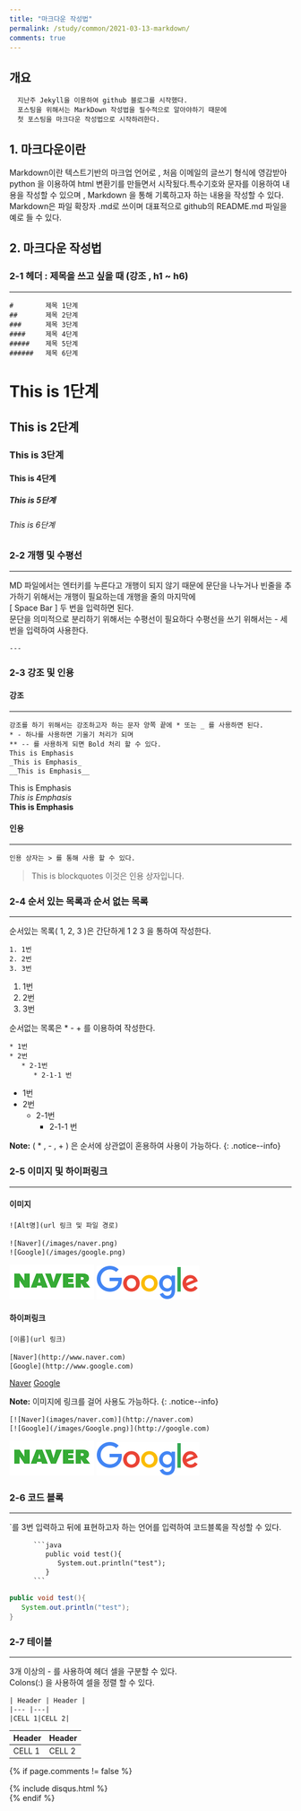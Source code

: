 ```yaml
---
title: "마크다운 작성법"
permalink: /study/common/2021-03-13-markdown/
comments: true
---
```


## 개요

      지난주 Jekyll을 이용하여 github 블로그를 시작했다.
      포스팅을 위해서는 MarkDown 작성법을 필수적으로 알아야하기 때문에
      첫 포스팅을 마크다운 작성법으로 시작하려한다.

## 1. 마크다운이란

Markdown이란 텍스트기반의 마크업 언어로 , 처음 이메일의 글쓰기 형식에 영감받아 python 을 이용하여 html 변환기를 만들면서 시작됬다.특수기호와 문자를 이용하여 내용을 작성할 수 있으며 , Markdown 을 통해 기록하고자 하는 내용을 작성할 수 있다. Markdown은 파일 확장자 .md로 쓰이며 대표적으로 github의 README.md 파일을 예로 들 수 있다.

## 2. 마크다운 작성법

### 2-1 헤더 : 제목을 쓰고 싶을 때 (강조 , h1 ~ h6)

---

```
#        제목 1단계
##       제목 2단계
###      제목 3단계
####     제목 4단계
#####    제목 5단계
######   제목 6단계
```

# This is 1단계

## This is 2단계

### This is 3단계

#### This is 4단계

##### This is 5단계

###### This is 6단계

### 2-2 개행 및 수평선

---

MD 파일에서는 엔터키를 누른다고 개행이 되지 않기 때문에 문단을 나누거나 빈줄을 추가하기 위해서는 개행이 필요하는데 개행을 줄의 마지막에  
[ Space Bar ] 두 번을 입력하면 된다.  
문단을 의미적으로 분리하기 위해서는 수평선이 필요하다 수평선을 쓰기 위해서는 - 세 번을 입력하여 사용한다.

```
---
```

### 2-3 강조 및 인용

#### 강조

---

```
강조를 하기 위해서는 강조하고자 하는 문자 양쪽 끝에 * 또는 _ 를 사용하면 된다.
* - 하나를 사용하면 기울기 처리가 되며
** -- 를 사용하게 되면 Bold 처리 할 수 있다.
This is Emphasis
_This is Emphasis_
__This is Emphasis__
```

This is Emphasis  
_This is Emphasis_  
**This is Emphasis**

#### 인용

---

```
인용 상자는 > 를 통해 사용 할 수 있다.
```

> This is blockquotes
> 이것은 인용 상자입니다.

### 2-4 순서 있는 목록과 순서 없는 목록

---

순서있는 목록( 1, 2, 3 )은 간단하게 1 2 3 을 통하여 작성한다.

```
1. 1번
2. 2번
3. 3번
```

1. 1번
2. 2번
3. 3번

순서없는 목록은 \* - + 를 이용하여 작성한다.

```
* 1번
* 2번
   * 2-1번
      * 2-1-1 번
```

- 1번
- 2번
  - 2-1번
    - 2-1-1 번

**Note:** ( \* , - , + ) 은 순서에 상관없이 혼용하여 사용이 가능하다.
{: .notice--info}

### 2-5 이미지 및 하이퍼링크

---

#### 이미지

```
![Alt명](url 링크 및 파일 경로)

![Naver](/images/naver.png)
![Google](/images/google.png)
```

![Naver](/assets/images/naver.png) ![Google](/assets/images/google.png)

#### 하이퍼링크

```
[이름](url 링크)

[Naver](http://www.naver.com)
[Google](http://www.google.com)
```

[Naver](http://www.naver.com)
[Google](http://www.google.com)

**Note:** 이미지에 링크를 걸어 사용도 가능하다.
{: .notice--info}

```
[![Naver](images/naver.com)](http://naver.com)
[![Google](/images/Google.png)](http://google.com)
```

[![Naver](/assets/images/naver.png)](http://naver.com)
[![Google](/assets/images/google.png)](http://google.com)

### 2-6 코드 블록

---

`를 3번 입력하고 뒤에 표현하고자 하는 언어를 입력하여 코드블록을 작성할 수 있다.

````
      ```java
         public void test(){
            System.out.println("test");
         }
      ```
````

```java
public void test(){
   System.out.println("test");
}
```

### 2-7 테이블

---

3개 이상의 - 를 사용하여 헤더 셀을 구분할 수 있다.  
Colons(:) 을 사용하여 셀을 정렬 할 수 있다.

```
| Header | Header |
|--- |---|
|CELL 1|CELL 2|
```

| Header | Header |
| ------ | ------ |
| CELL 1 | CELL 2 |

{% if page.comments != false %}

<div id= "post-disqus" class="container">
  {% include disqus.html %}
</div>
{% endif %}
